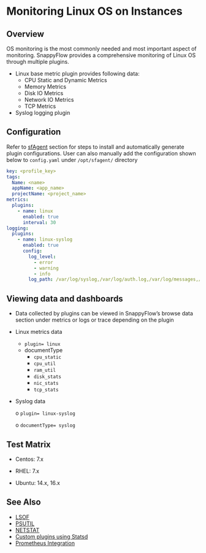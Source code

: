 # Monitoring Linux OS on Instances

## Overview

OS monitoring is the most commonly needed and most important aspect of monitoring. SnappyFlow provides a comprehensive monitoring of Linux OS through multiple plugins. 

 

- Linux base metric plugin provides following data: 
  - CPU Static and Dynamic Metrics 
  - Memory Metrics 
  - Disk IO Metrics 
  - Network IO Metrics 
  - TCP Metrics 
- Syslog logging plugin 

## Configuration

Refer to [sfAgent](/docs/Quick_Start/getting_started#sfagent) section for steps to install and automatically generate plugin configurations. User can also manually add the configuration shown below to `config.yaml` under `/opt/sfagent/` directory

```yaml
key: <profile_key> 
tags: 
  Name: <name> 
  appName: <app_name> 
  projectName: <project_name> 
metrics: 
  plugins: 
    - name: linux 
      enabled: true 
      interval: 30 
logging: 
  plugins: 
    - name: linux-syslog 
      enabled: true 
      config: 
        log_level: 
          - error 
          - warning 
          - info 
        log_path: /var/log/syslog,/var/log/auth.log,/var/log/messages,/var/log/secur 
```



## Viewing data and dashboards

 

- Data collected by plugins can be viewed in SnappyFlow’s browse data section under metrics or logs or trace depending on the plugin 

- Linux metrics data

  - `plugin= linux` 
  - documentType 
    - `cpu_static` 
    - `cpu_util`
    -  `ram_util` 
    -  `disk_stats` 
    -  `nic_stats` 
    -  `tcp_stats` 

- Syslog data 

  o    `plugin= linux-syslog` 

  o    `documentType= syslog` 

   

## Test Matrix

 

- Centos: 7.x 

- RHEL: 7.x 
- Ubuntu: 14.x, 16.x 

 

## See Also

 

- [LSOF](/docs/integrations/os/linux/lsof) 
- [PSUTIL](/docs/integrations/os/linux/psutil) 
- [NETSTAT](/docs/integrations/os/linux/netstat) 
- [Custom plugins using Statsd](/docs/integrations/statsd/custom_monitoring) 
- [Prometheus Integration](/docs/Integrations/kubernetes/prometheus_exporter) 
